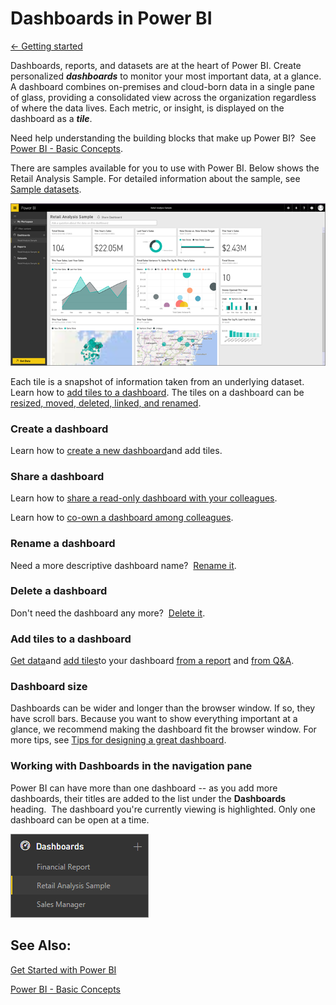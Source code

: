 <properties 
   pageTitle="Dashboards in Power BI"
   description="Dashboards in Power BI"
   services="powerbi" 
   documentationCenter="" 
   authors="v-anpasi" 
   manager="mblythe" 
   editor=""
   tags=""/>
 
<tags
   ms.service="powerbi"
   ms.devlang="NA"
   ms.topic="article"
   ms.tgt_pltfrm="NA"
   ms.workload="powerbi"
   ms.date="06/18/2015"
   ms.author="v-anpasi"/>
# Dashboards in Power BI

[← Getting started](https://support.powerbi.com/knowledgebase/topics/63037-getting-started)

Dashboards, reports, and datasets are at the heart of Power BI. Create personalized ***dashboards*** to monitor your most important data, at a glance.  A dashboard combines on-premises and cloud-born data in a single pane of glass, providing a consolidated view across the organization regardless of where the data lives. Each metric, or insight, is displayed on the dashboard as a ***tile***. 

Need help understanding the building blocks that make up Power BI?  See [Power BI - Basic Concepts](http://support.powerbi.com/knowledgebase/articles/487029-power-bi-preview-basic-concepts).

There are samples available for you to use with Power BI. Below shows the Retail Analysis Sample. For detailed information about the sample, see [Sample datasets](http://support.powerbi.com/knowledgebase/articles/471112-sample-datasets).

![](media/powerbi-service-dashboards/dashboard.png)

Each tile is a snapshot of information taken from an underlying dataset.  Learn how to [add tiles to a dashboard](http://support.powerbi.com/knowledgebase/articles/425669-tiles-in-power-bi). The tiles on a dashboard can be [resized, moved, deleted, linked, and renamed](http://support.powerbi.com/knowledgebase/articles/424878-edit-a-tile-resize-move-rename-delete). 


### Create a dashboard

Learn how to [create a new dashboard](http://support.powerbi.com/knowledgebase/articles/475163-create-a-power-bi-dashboard)and add tiles.

### Share a dashboard

Learn how to [share a read-only dashboard with your colleagues](http://support.powerbi.com/knowledgebase/articles/431008-share-a-dashboard).

Learn how to [co-own a dashboard among colleagues](https://support.powerbi.com/knowledgebase/articles/651040).

### Rename a dashboard

Need a more descriptive dashboard name?  [Rename it](http://support.powerbi.com/knowledgebase/articles/475172-rename-a-dashboard).

### Delete a dashboard

Don't need the dashboard any more?  [Delete it](http://support.powerbi.com/knowledgebase/articles/475173-delete-a-dashboard).

### Add tiles to a dashboard

[Get data](http://support.powerbi.com/knowledgebase/articles/434354-get-data)and [add tiles](http://support.powerbi.com/knowledgebase/articles/425669-tiles-in-power-bi)to your dashboard [from a report](https://support.powerbi.com/knowledgebase/articles/430323) and [from Q&A](https://support.powerbi.com/knowledgebase/articles/424874).

### Dashboard size

Dashboards can be wider and longer than the browser window. If so, they have scroll bars. Because you want to show everything important at a glance, we recommend making the dashboard fit the browser window. For more tips, see [Tips for designing a great dashboard](http://support.powerbi.com/knowledgebase/articles/433616-tips-for-designing-a-great-dashboard).

### Working with Dashboards in the navigation pane

Power BI can have more than one dashboard -- as you add more dashboards, their titles are added to the list under the **Dashboards** heading.  The dashboard you're currently viewing is highlighted. Only one dashboard can be open at a time.

![](media/powerbi-service-dashboards/dashboardpanepiece.png)

## See Also:

[Get Started with Power BI](http://support.powerbi.com/knowledgebase/articles/430814-get-started-with-power-bi)

[Power BI - Basic Concepts](http://support.powerbi.com/knowledgebase/articles/487029-power-bi-preview-basic-concepts)




